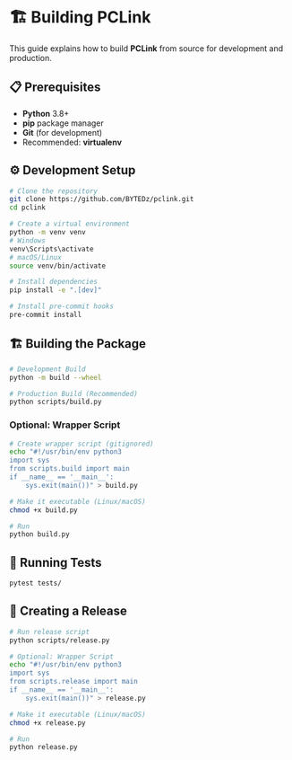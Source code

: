 # 🏗️ Building PCLink

This guide explains how to build **PCLink** from source for development and production.

## 📋 Prerequisites

- **Python** 3.8+
- **pip** package manager
- **Git** (for development)
- Recommended: **virtualenv**

## ⚙️ Development Setup

```bash
# Clone the repository
git clone https://github.com/BYTEDz/pclink.git
cd pclink

# Create a virtual environment
python -m venv venv
# Windows
venv\Scripts\activate
# macOS/Linux
source venv/bin/activate

# Install dependencies
pip install -e ".[dev]"

# Install pre-commit hooks
pre-commit install
````

## 🏗️ Building the Package

```bash
# Development Build
python -m build --wheel

# Production Build (Recommended)
python scripts/build.py
```

### Optional: Wrapper Script

```bash
# Create wrapper script (gitignored)
echo "#!/usr/bin/env python3
import sys
from scripts.build import main
if __name__ == '__main__':
    sys.exit(main())" > build.py

# Make it executable (Linux/macOS)
chmod +x build.py

# Run
python build.py
```

## 🧪 Running Tests

```bash
pytest tests/
```

## 🚀 Creating a Release

```bash
# Run release script
python scripts/release.py

# Optional: Wrapper Script
echo "#!/usr/bin/env python3
import sys
from scripts.release import main
if __name__ == '__main__':
    sys.exit(main())" > release.py

# Make it executable (Linux/macOS)
chmod +x release.py

# Run
python release.py
```
